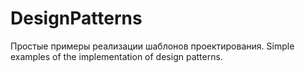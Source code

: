 # DesignPatterns
Простые примеры реализации шаблонов проектирования.
Simple examples of the implementation of design patterns.
